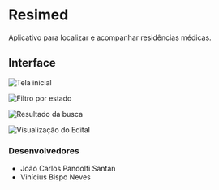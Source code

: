 # Resimed
Aplicativo para localizar e acompanhar residências médicas.

## Interface
![Tela inicial](prints/1.png?raw=true "Tela inicial")

![Filtro por estado](prints/2.png?raw=true "Filtro por estado")

![Resultado da busca](prints/3.png?raw=true "Resultado da busca")

![Visualização do Edital](prints/4.png?raw=true "Visualização do Edital")

### Desenvolvedores
* João Carlos Pandolfi Santan
* Vinícius Bispo Neves